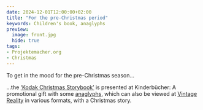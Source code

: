 ```yaml
---
date: 2024-12-01T12:00:00+02:00
title: "For the pre-Christmas period"
keywords: Children's book, anaglyphs
preview:
  image: front.jpg
  hide: true
tags:
- Projektemacher.org
- Christmas
---
```


To get in the mood for the pre-Christmas season...
<!--more-->

...the [‘Kodak Christmas Storybook’](https://xn--kinderbcher-zhb.projektemacher.org/post/weihnachts-maerchenbuch) is presented at Kinderbücher: A promotional gift with some [anaglyphs](https://en.wikipedia.org/wiki/Anaglyph_3D), which can also be viewed at [Vintage Reality](https://vintagereality.projektemacher.org/post/weihnachts-maerchenbuch) in various formats, with a Christmas story.
